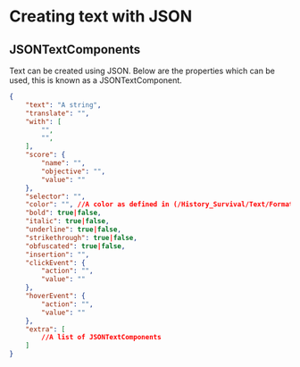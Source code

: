 # Creating text with JSON

## JSONTextComponents

Text can be created using JSON. Below are the properties which can be used, this is known as a JSONTextComponent.

```json
{
    "text": "A string",
    "translate": "",
    "with": [
        "",
        "",
    ],
    "score": {
        "name": "",
        "objective": "",
        "value": ""
    },
    "selector": "",
    "color": "", //A color as defined in (/History_Survival/Text/Formatting/)
    "bold": true|false,
    "italic": true|false,
    "underline": true|false,
    "strikethrough": true|false,
    "obfuscated": true|false,
    "insertion": "",
    "clickEvent": {
        "action": "",
        "value": ""
    },
    "hoverEvent": {
        "action": "",
        "value": ""
    },
    "extra": [
        //A list of JSONTextComponents
    ]
}
```